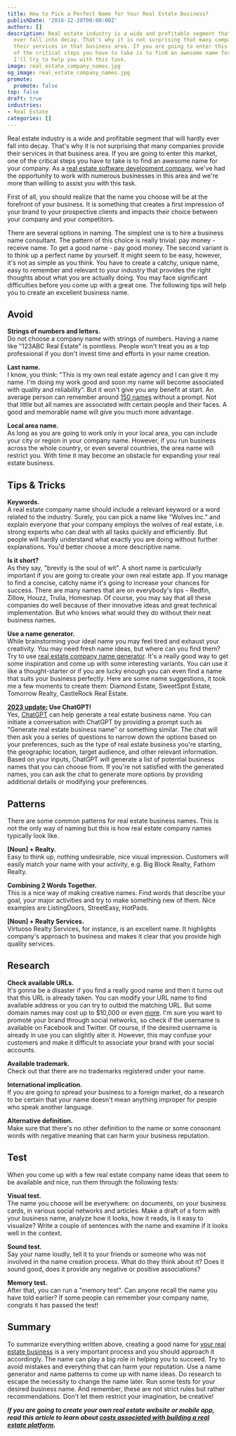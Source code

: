 ```yaml
---
title: How to Pick a Perfect Name for Your Real Estate Business?
publishDate: '2016-12-28T00:00:00Z'
authors: []
description: Real estate industry is a wide and profitable segment that will hardly
  ever fall into decay. That's why it is not surprising that many companies provide
  their services in that business area. If you are going to enter this market, one
  of the critical steps you have to take is to find an awesome name for your company.
  I'll try to help you with this task.
image: real_estate_company_names.jpg
og_image: real_estate_company_names.jpg
promote:
  promote: false
top: false
draft: true
industries:
- Real Estate
categories: []
---
```

<script type="application/ld+json">
{
 "@context": "https://schema.org",
 "@type": "Article",
 "author": "Anadea",
 "name": "How to Pick a Perfect Name for Your Real Estate Business?"
}
</script>

Real estate industry is a wide and profitable segment that will hardly ever fall into decay. That's why it is not surprising that many companies provide their services in that business area. If you are going to enter this market, one of the critical steps you have to take is to find an awesome name for your company. As a <a href="https://anadea.info/solutions/real-estate-software" target="_blank">real estate software development company</a>, we've had the opportunity to work with numerous businesses in this area and we're more than willing to assist you with this task.

First of all, you should realize that the name you choose will be at the forefront of your business. It is something that creates a first impression of your brand to your prospective clients and impacts their choice between your company and your competitors.

There are several options in naming. The simplest one is to hire a business name consultant. The pattern of this choice is really trivial: pay money - receive name. To get a good name - pay good money. The second variant is to think up a perfect name by yourself. It might seem to be easy, however, it's not as simple as you think. You have to create a catchy, unique name, easy to remember and relevant to your industry that provides the right thoughts about what you are actually doing. You may face significant difficulties before you come up with a great one. The following tips will help you to create an excellent business name.

## Avoid

**Strings of numbers and letters.** <br>
Do not choose a company name with strings of numbers. Having a name like "123ABC Real Estate" is pointless. People won't treat you as a top professional if you don't invest time and efforts in your name creation.

**Last name.** <br>
I know, you think: "This is my own real estate agency and I can give it my name. I'm doing my work good and soon my name will become associated with quality and reliability". But it won't give you any benefit at start. An average person can remember around <a href="https://fivethirtyeight.com/features/how-many-people-can-you-remember/" rel="nofollow" target="_blank">150 names</a> without a prompt. Not that little but all names are associated with certain people and their faces. A good and memorable name will give you much more advantage.

**Local area name.** <br>
As long as you are going to work only in your local area, you can include your city or region in your company name. However, if you run business across the whole country, or even several countries, the area name will restrict you. With time it may become an obstacle for expanding your real estate business.

## Tips & Tricks

**Keywords.** <br>
A real estate company name should include a relevant keyword or a word related to the industry. Surely, you can pick a name like "Wolves Inc." and explain everyone that your company employs the wolves of real estate, i.e. strong experts who can deal with all tasks quickly and efficiently. But people will hardly understand what exactly you are doing without further explanations. You'd better choose a more descriptive name.

**Is it short?** <br>
 As they say, "brevity is the soul of wit". A short name is particularly important if you are going to create your own real estate app. If you manage to find a concise, catchy name it's going to increase your chances for success. There are many names that are on everybody's lips - Redfin, Zillow, Houzz, Trulia, Homesnap. Of course, you may say that all these companies do well because of their innovative ideas and great technical implementation. But who knows what would they do without their neat business names.

**Use a name generator.** <br>
While brainstorming your ideal name you may feel tired and exhaust your creativity. You may need fresh name ideas, but where can you find them? Try to use [real estate company name generator](https://businessnameguide.com/real-estate-company). It's a really good way to get some inspiration and come up with some interesting variants. You can use it like a thought-starter or if you are lucky enough you can even find a name that suits your business perfectly. Here are some name suggestions, it took me a few moments to create them: Diamond Estate, SweetSpot Estate, Tomorrow Realty, CastleRock Real Estate.

**<u>2023 update:</u> Use ChatGPT!** <br>
Yes, <a href="https://chat.openai.com/" target="_blank" rel="nofollow">ChatGPT</a> can help generate a real estate business name. You can initiate a conversation with ChatGPT by providing a prompt such as "Generate real estate business name" or something similar. The chat will then ask you a series of questions to narrow down the options based on your preferences, such as the type of real estate business you're starting, the geographic location, target audience, and other relevant information. Based on your inputs, ChatGPT will generate a list of potential business names that you can choose from. If you're not satisfied with the generated names, you can ask the chat to generate more options by providing additional details or modifying your preferences.

## Patterns

There are some common patterns for real estate business names. This is not the only way of naming but this is how real estate company names typically look like.

**[Noun] + Realty.** <br>
Easy to think up, nothing undesirable, nice visual impression. Customers will easily match your name with your activity, e.g. Big Block Realty, Fathom Realty.

**Combining 2 Words Together.** <br>
This is a nice way of making creative names. Find words that describe your goal, your major activities and try to make something new of them. Nice examples are ListingDoors, StreetEasy, HotPads.

**[Noun] + Realty Services.** <br>
Virtuoso Realty Services, for instance, is an excellent name. It highlights company's approach to business and makes it clear that you provide high quality services.

## Research

**Check available URLs.** <br>
It's gonna be a disaster if you find a really good name and then it turns out that this URL is already taken. You can modify your URL name to find available address or you can try to outbid the matching URL. But some domain names may cost up to $10,000 or even [more](https://en.wikipedia.org/wiki/List_of_most_expensive_domain_names). I'm sure you want to promote your brand through social networks, so check if the username is available on Facebook and Twitter. Of course, if the desired username is already in use you can slightly alter it. However, this may confuse your customers and make it difficult to associate your brand with your social accounts.

**Available trademark.** <br>
Check out that there are no trademarks registered under your name.

**International implication.** <br>
If you are going to spread your business to a foreign market, do a research to be certain that your name doesn't mean anything improper for people who speak another language.

**Alternative definition.** <br>
Make sure that there's no other definition to the name or some consonant words with negative meaning that can harm your business reputation.

## Test

When you come up with a few real estate company name ideas that seem to be available and nice, run them through the following tests:

**Visual test.** <br>
The name you choose will be everywhere: on documents, on your business cards, in various social networks and articles. Make a draft of a form with your business name, analyze how it looks, how it reads, is it easy to visualize? Write a couple of sentences with the name and examine if it looks well in the context.

**Sound test.** <br>
Say your name loudly, tell it to your friends or someone who was not involved in the name creation process. What do they think about it? Does it sound good, does it provide any negative or positive associations?

**Memory test.** <br>
After that, you can run a "memory test". Can anyone recall the name you have told earlier? If some people can remember your company name, congrats it has passed the test!

## Summary

To summarize everything written above, creating a good name for [your real estate business](https://anadea.info/blog/real-estate-investments-driving-revenue-with-predictive-analytics) is a very important process and you should approach it accordingly. The name can play a big role in helping you to succeed. Try to avoid mistakes and everything that can harm your reputation. Use a name generator and name patterns to come up with name ideas. Do research to escape the necessity to change the name later. Run some tests for your desired business name. And remember, these are not strict rules but rather recommendations. Don't let them restrict your imagination, be creative!

***If you are going to create your own real estate website or mobile app, read this article to learn about [costs associated with building a real estate platform](https://anadea.info/blog/how-to-create-a-real-estate-web-platform).***
